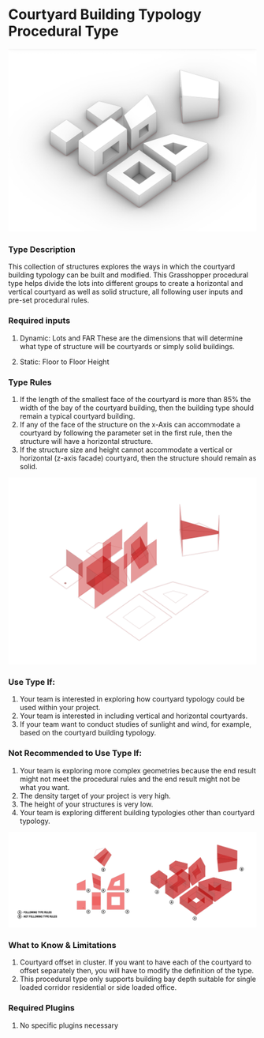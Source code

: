 # Courtyard Building Typology Procedural Type

![description](../images/gh_procedural_type_ex4.jpg)

<!-- ![description of image](/XIM-GSAPP-Fa20/images/gh_procedural_pype_ex4.jpg) -->

### Type Description 

This collection of structures explores the ways in which the courtyard building typology can be built and modified. This Grasshopper procedural type helps divide the lots into different groups to create a horizontal and vertical courtyard as well as solid structure, all following user inputs and pre-set procedural rules.

### Required inputs 

1. Dynamic: Lots and FAR
These are the dimensions that will determine what type of structure will be courtyards or simply solid buildings. 

1. Static: Floor to Floor Height

### Type Rules 

1. If the length of the smallest face of the courtyard is more than 85% the width of the bay of the courtyard building, then the building type should remain a typical courtyard building. 
1. If any of the face of the structure on the x-Axis can accommodate a courtyard by following the parameter set in the first rule, then the structure will have a horizontal structure. 
1. If the structure size and height cannot accommodate a vertical or horizontal (z-axis facade) courtyard, then the structure should remain as solid.

![description](../images/gh_procedural_type_ex3.jpg)

<!-- ![description of image](/XIM-GSAPP-Fa20/images/gh_procedural_type_ex3.jpg) -->

### Use Type If: 

1. Your team is interested in exploring how courtyard typology could be used within your project.
1. Your team is interested in including vertical and horizontal courtyards.
1. If your team want to conduct studies of sunlight and wind, for example, based on the courtyard building typology.

### Not Recommended to Use Type If:

1. Your team is exploring more complex geometries because the end result might not meet the procedural rules and the end result might not be what you want.
1. The density target of your project is very high.
1. The height of your structures is very low.
1. Your team is exploring different building typologies other than courtyard typology.

![description](../images/gh_procedural_type_combo.jpg)

<!-- ![description of image](/XIM-GSAPP-Fa20/images/gh_procedural_type_ex3.jpg) -->

### What to Know & Limitations 

1. Courtyard offset in cluster. If you want to have each of the courtyard to offset separately then, you will have to modify the definition of the type.
1. This procedural type only supports building bay depth suitable for single loaded corridor residential or side loaded office.

### Required Plugins 

1. No specific plugins necessary
